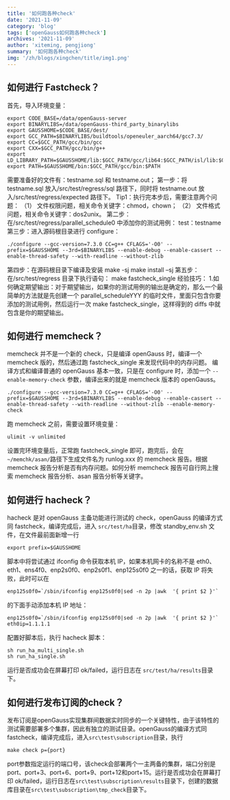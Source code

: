 ```yaml
---
title: '如何跑各种check'
date: '2021-11-09'
category: 'blog'
tags: ['openGauss如何跑各种check']
archives: '2021-11-09'
author: 'xiteming, pengjiong'
summary: '如何跑各种check'
img: '/zh/blogs/xingchen/title/img1.png'
---
```


## 如何进行 Fastcheck？

首先，导入环境变量：

```
export CODE_BASE=/data/openGauss-server
export BINARYLIBS=/data/openGauss-third_party_binarylibs
export GAUSSHOME=$CODE_BASE/dest/
export GCC_PATH=$BINARYLIBS/buildtools/openeuler_aarch64/gcc7.3/
export CC=$GCC_PATH/gcc/bin/gcc
export CXX=$GCC_PATH/gcc/bin/g++
export LD_LIBRARY_PATH=$GAUSSHOME/lib:$GCC_PATH/gcc/lib64:$GCC_PATH/isl/lib:$GCC_PATH/mpc/lib/:$GCC_PATH/mpfr/lib/:$GCC_PATH/gmp/lib/:$LD_LIBRARY_PATH
export PATH=$GAUSSHOME/bin:$GCC_PATH/gcc/bin:$PATH
```

需要准备好的文件有：testname.sql 和 testname.out；
第一步：将 testname.sql 放入/src/test/regress/sql 路径下，同时将 testname.out 放入/src/test/regress/expected 路径下。
Tip1：执行完本步后，需要注意两个问题：
（1） 文件权限问题，相关命令关键字：chmod，chown；
（2） 文件格式问题，相关命令关键字：dos2unix。
第二步：在/src/test/regress/parallel_schedule0 中添加你的测试用例：
test：testname
第三步：进入源码根目录进行 configure：

```
./configure --gcc-version=7.3.0 CC=g++ CFLAGS='-O0' --prefix=$GAUSSHOME --3rd=$BINARYLIBS --enable-debug --enable-cassert --enable-thread-safety --with-readline --without-zlib
```

第四步：在源码根目录下编译及安装
make -sj
make install –sj
第五步：在/src/test/regress 目录下执行语句：
make fastcheck_single
经验技巧： 1.如何确定期望输出：对于期望输出，如果你的测试用例的输出是确定的，那么一个最简单的方法就是先创建一个 parallel_scheduleYYY 的临时文件，里面只包含你要添加的测试用例，然后运行一次 make fastcheck_single，这样得到的 diffs 中就包含是你的期望输出。

## 如何进行 memcheck？

memcheck 并不是一个新的 check，只是编译 openGauss 时，编译一个 memcheck 版的，然后通过跑 fastcheck_single 来发现代码中的内存问题。
编译方式和编译普通的 openGauss 基本一致，只是在 configure 时，添加一个 `--enable-memory-check` 参数，编译出来的就是 memcheck 版本的 openGauss。

```
./configure --gcc-version=7.3.0 CC=g++ CFLAGS='-O0' --prefix=$GAUSSHOME --3rd=$BINARYLIBS --enable-debug --enable-cassert --enable-thread-safety --with-readline --without-zlib --enable-memory-check
```

跑 memcheck 之前，需要设置环境变量：

```shell
ulimit -v unlimited
```

设置完环境变量后，正常跑 fastcheck_single 即可，跑完后，会在 `~/memchk/asan/`路径下生成文件名为 runlog.xxx 的 memcheck 报告。根据 memcheck 报告分析是否有内存问题。如何分析 memcheck 报告可自行网上搜索 memcheck 报告分析、asan 报告分析等关键字。

## 如何进行 hacheck？

hacheck 是对 openGauss 主备功能进行测试的 check，openGauss 的编译方式同 fastcheck，编译完成后，进入 `src/test/ha`目录，修改 standby_env.sh 文件，在文件最前面新增一行

```shell
export prefix=$GAUSSHOME
```

脚本中将尝试通过 ifconfig 命令获取本机 IP，如果本机网卡的名称不是 eth0、eth1、ens4f0、enp2s0f0、enp2s0f1、enp125s0f0 之一的话，获取 IP 将失败，此时可以在

```
enp125s0f0=`/sbin/ifconfig enp125s0f0|sed -n 2p |awk  '{ print $2 }'`
```

的下面手动添加本机 IP 地址：

```
enp125s0f0=`/sbin/ifconfig enp125s0f0|sed -n 2p |awk  '{ print $2 }'`
eth0ip=1.1.1.1
```

配置好脚本后，执行 hacheck 脚本：

```shell
sh run_ha_multi_single.sh
sh run_ha_single.sh
```

运行是否成功会在屏幕打印 ok/failed，运行日志在 `src/test/ha/results`目录下。

## 如何进行发布订阅的check？
发布订阅是openGauss实现集群间数据实时同步的一个关键特性，由于该特性的测试需要部署多个集群，因此有独立的测试目录。openGauss的编译方式同fastcheck，编译完成后，进入```src\test\subscription```目录，执行
```shell
make check p={port}
```
port参数指定运行的端口号，该check会部署两个一主两备的集群，端口分别是port、port+3、port+6、port+9、port+12和port+15。运行是否成功会在屏幕打印 ok/failed，运行日志在```src\test\subscription\results```目录下，创建的数据库目录在```src\test\subscription\tmp_check```目录下。